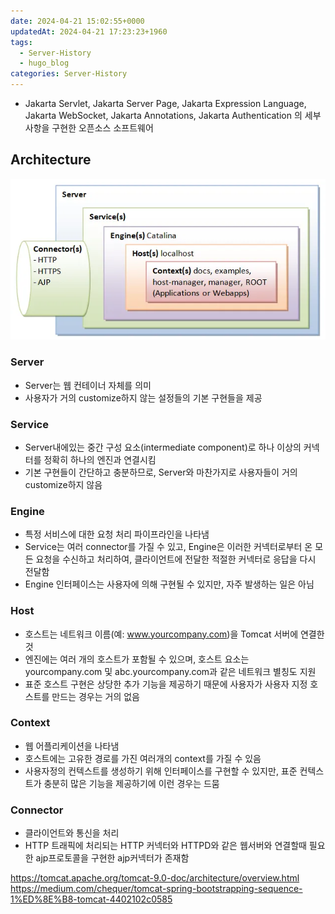 ```yaml
---
date: 2024-04-21 15:02:55+0000
updatedAt: 2024-04-21 17:23:23+1960
tags:
  - Server-History
  - hugo_blog
categories: Server-History
---
```

- Jakarta Servlet, Jakarta Server Page, Jakarta Expression Language, Jakarta WebSocket, Jakarta Annotations, Jakarta Authentication 의 세부사항을 구현한 오픈소스 소프트웨어

## Architecture

![center](real-resource-image/Pasted%20image%2020231125230312.png)

### Server
- Server는 웹 컨테이너 자체를 의미
- 사용자가 거의 customize하지 않는 설정들의 기본 구현들을 제공

### Service
- Server내에있는 중간 구성 요소(intermediate component)로 하나 이상의 커넥터를 정확히 하나의 엔진과 연결시킴
- 기본 구현들이 간단하고 충분하므로, Server와 마찬가지로 사용자들이 거의 customize하지 않음

### Engine
- 특정 서비스에 대한 요청 처리 파이프라인을 나타냄
- Service는 여러 connector를 가질 수 있고, Engine은 이러한 커넥터로부터 온 모든 요청을 수신하고 처리하여, 클라이언트에 전달한 적절한 커넥터로 응답을 다시 전달함
- Engine 인터페이스는 사용자에 의해 구현될 수 있지만, 자주 발생하는 일은 아님

### Host
- 호스트는 네트워크 이름(예: www.yourcompany.com)을 Tomcat 서버에 연결한 것
- 엔진에는 여러 개의 호스트가 포함될 수 있으며, 호스트 요소는 yourcompany.com 및 abc.yourcompany.com과 같은 네트워크 별칭도 지원
- 표준 호스트 구현은 상당한 추가 기능을 제공하기 때문에 사용자가 사용자 지정 호스트를 만드는 경우는 거의 없음

### Context
- 웹 어플리케이션을 나타냄
- 호스트에는 고유한 경로를 가진 여러개의 context를 가질 수 있음
- 사용자정의 컨텍스트를 생성하기 위해 인터페이스를 구현할 수 있지만, 표준 컨텍스트가 충분히 많은 기능을 제공하기에 이런 경우는 드뭄

### Connector
- 클라이언트와 통신을 처리
- HTTP 트래픽에 처리되는 HTTP 커넥터와 HTTPD와 같은 웹서버와 연결할때 필요한 ajp프로토콜을 구현한 ajp커넥터가 존재함


https://tomcat.apache.org/tomcat-9.0-doc/architecture/overview.html
https://medium.com/chequer/tomcat-spring-bootstrapping-sequence-1%ED%8E%B8-tomcat-4402102c0585